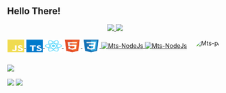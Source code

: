## Hello There!
<div align="center">
  <a href="https://github.com/MtsSrs">
  <img height="180em" src="https://github-readme-stats.vercel.app/api?username=MtsSrs&show_icons=true&theme=midnight-purple&include_all_commits=true&count_private=true"/>
  <img height="180em" src="https://github-readme-stats.vercel.app/api/top-langs/?username=MtsSrs&layout=compact&langs_count=7&theme=midnight-purple"/>
</div>
<div style="display: inline_block"><br>
  <img align="center" alt="Mts-Js" height="30" width="40" src="https://raw.githubusercontent.com/devicons/devicon/master/icons/javascript/javascript-plain.svg">
  <img align="center" alt="Mts-Ts" height="30" width="40" src="https://raw.githubusercontent.com/devicons/devicon/master/icons/typescript/typescript-plain.svg">
  <img align="center" alt="Mts-React" height="30" width="40" src="https://raw.githubusercontent.com/devicons/devicon/master/icons/react/react-original.svg">
  <img align="center" alt="Mts-HTML" height="30" width="40" src="https://raw.githubusercontent.com/devicons/devicon/master/icons/html5/html5-original.svg">
  <img align="center" alt="Mts-CSS" height="30" width="40" src="https://raw.githubusercontent.com/devicons/devicon/master/icons/css3/css3-original.svg">
  <img align="center" alt="Mts-NodeJs" height="30" width="40" src="https://cdn.jsdelivr.net/gh/devicons/devicon/icons/nodejs/nodejs-original.svg" />
  <img align="center" alt="Mts-NodeJs" height="30" width="40" src="https://cdn.jsdelivr.net/gh/devicons/devicon/icons/java/java-original.svg" />
          
 
 
  <img align="right" alt="Mts-pic" height="150" style="border-radius:50px;" src="https://www.cnet.com/a/img/resize/3c9c9cbbb97a9d87cb6aa8cdd12f979a1b760de0/2021/04/28/7c6fa5dc-4525-4c45-9026-576838c4e4fb/ultimateblackholekurzgesagt.jpg?auto=webp&fit=crop&height=675&width=1200">
</div>
  
  ##
 
<div> 
  <a href="https://instagram.com/Mts_Srs" target="_blank"><img src="https://img.shields.io/badge/-Instagram-%23E4405F?style=for-the-badge&logo=instagram&logoColor=white" target="_blank"></a>

  <a href = "mailto:matheus.1503@hotmail.com"><img src="https://img.shields.io/badge/-Gmail-%23333?style=for-the-badge&logo=gmail&logoColor=white" target="_blank"></a>
  <a href="https://www.linkedin.com/in/matheus-soares-145822227/" target="_blank"><img src="https://img.shields.io/badge/-LinkedIn-%230077B5?style=for-the-badge&logo=linkedin&logoColor=white" target="_blank"></a> 
 
</div>
